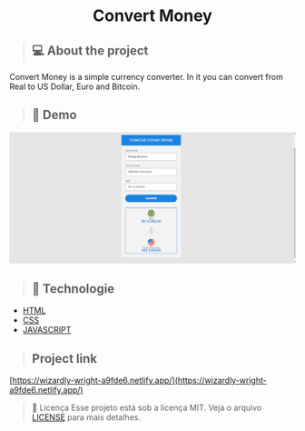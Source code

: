 <h1 align="center">Convert Money </h1>

> ## 💻 About the project
<p>Convert Money is a simple currency converter. In it you can convert from Real to US Dollar, Euro and Bitcoin.</p>

> ## 📸 Demo
<img src="./assets/convertMoney.gif">
<br>

> ## 🚀 Technologie
* [HTML](https://developer.mozilla.org/pt-BR/docs/Web/HTML)
* [CSS](https://developer.mozilla.org/pt-BR/docs/Web/CSS)
* [JAVASCRIPT](https://developer.mozilla.org/pt-BR/docs/Web/JavaScript)

> ## Project link
[https://wizardly-wright-a9fde6.netlify.app/](https://wizardly-wright-a9fde6.netlify.app/)

> 📝 Licença
Esse projeto está sob a licença MIT. Veja o arquivo [LICENSE](https://github.com/W-Carlos/ConvertMoney/blob/master/LICENSE) para mais detalhes.

